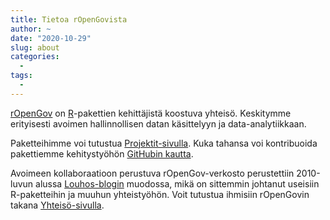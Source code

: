 ```yaml
---
title: Tietoa rOpenGovista
author: ~
date: "2020-10-29"
slug: about
categories:
  -
tags:
  -  
---
```


[rOpenGov](http://ropengov.org) on [R](http://cran.r-project.org/)-pakettien kehittäjistä koostuva yhteisö. Keskitymme erityisesti avoimen hallinnollisen datan käsittelyyn ja data-analytiikkaan.

Paketteihimme voi tutustua  [Projektit-sivulla](../community/). Kuka tahansa voi kontribuoida pakettiemme kehitystyöhön [GitHubin kautta](http://ropengov.github.io). 

Avoimeen kollaboraatioon perustuva rOpenGov-verkosto perustettiin 2010-luvun alussa [Louhos-blogin](http://louhos.github.io) muodossa, mikä on sittemmin johtanut useisiin R-paketteihin ja muuhun yhteistyöhön. Voit tutustua ihmisiin rOpenGovin takana [Yhteisö-sivulla](../community/).
